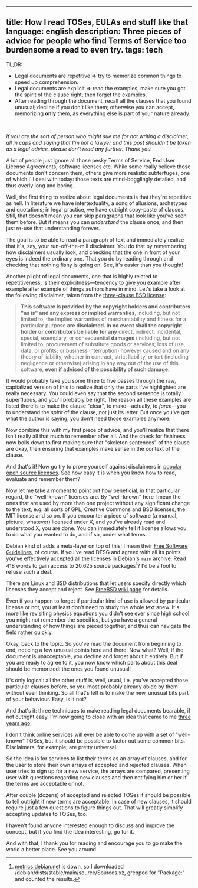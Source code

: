 ----
title: How I read TOSes, EULAs and stuff like that
language: english
description: Three pieces of advice for people who find Terms of Service too
    burdensome a read to even try.
tags: tech
----

TL;DR:

* Legal documents are repetitive ⇒ try to memorize common things to speed up
  comprehension.
* Legal documents are explicit ⇒ read the examples, make sure you got the spirit
  of the clause right, then forget the examples.
* After reading through the document, recall all the clauses that you found
  unusual; decline if you don't like them; otherwise you can accept, memorizing
  **only** them, as everything else is part of your nature already.

 

*If you are the sort of person who might sue me for not writing a disclaimer,
all in caps and saying that I'm not a lawyer and this post shouldn't be taken as
a legal advice, please don't read any further. Thank you.*

A lot of people just ignore all those pesky Terms of Service, End User License
Agreements, software licenses etc. While some really believe those documents
don't concern them, others give more realistic subterfuges, one of which I'll
deal with today: those texts are mind-bogglingly detailed, and thus overly long
and boring.

Well, the first thing to realize about legal documents is that they're
repetitive as hell. In literature we have intertextuality, a song of allusions,
archetypes and quotations; in legal practice, we have outright copy-paste of
clauses. Still, that doesn't mean you can skip paragraphs that look like you've
seen them before. But it means you can *understand* the clause once, and then
just re-use that understanding forever.

The goal is to be able to read a paragraph of text and immediately realize that
it's, say, your run-off-the-mill disclaimer. You do that by remembering how
disclaimers usually look, and checking that the one in front of your eyes is
indeed the ordinary one. That you do by reading through and checking that
nothing fishy is going on. See, it's easier than you thought!

Another plight of legal documents, one that is highly related to repetitiveness,
is their explicitness—tendency to give you example after example after example
of things authors have in mind. Let's take a look at the following disclaimer,
taken from the [three-clause BSD license][3-clause-bsd]:

> **This software is provided by the copyright holders and contributors "as is"
> and any express or implied warranties**, including, but not limited to, the
> implied warranties of merchantability and fitness for a particular purpose
> **are disclaimed. In no event shall the copyright holder or contributors be
> liable for any** direct, indirect, incidental, special, exemplary, or
> consequential **damages** (including, but not limited to, procurement of
> substitute goods or services; loss of use, data, or profits; or business
> interruption) however caused and on any theory of liability, whether in
> contract, strict liability, or tort (including negligence or otherwise)
> arising in any way out of the use of this software, **even if advised of the
> possibility of such damage.**

It would probably take you some three to five passes through the raw,
capitalized version of this to realize that only the parts I've highlighted are
really necessary. You could even say that the second sentence is totally
superfluous, and you'll probably be right. The reason all these examples are
listed there is to make the clause "clear", to make—actually, to *force*—you to
understand the *spirit* of the clause, not just its letter. But once you've got
what the author is saying, you don't need those examples anymore.

Now combine this with my first piece of advice, and you'll realize that there
isn't really all that much to remember after all. And the check for fishiness
now boils down to first making sure that "skeleton sentences" of the clause are
okay, then ensuring that examples make sense in the context of the clause.

And that's it! Now go try to prove yourself against disclaimers in [popular open
source licenses][oss-licenses]. See how easy it is when you know how to read,
evaluate and remember them?

Now let me take a moment to point out how beneficial, in that particular regard,
the "well-known" licenses are. By "well-known" here I mean the ones that are
used by more than one project without any significant change to the text, e.g.
all sorts of GPL, Creative Commons and BSD licenses, the MIT license and so on.
If you encounter a piece of software (a manual, picture, whatever) licensed
under X, and you've already read and understood X, you are done. You can
immediately tell if license allows you to do what you wanted to do, and if so,
under what terms.

Debian kind of adds a meta-layer on top of this; I mean their [Free Software
Guidelines][dfsg], of course. If you've read DFSG and agreed with all its
points, you've effectively accepted all the licenses in Debian's `main` archive.
Read 418 words to gain access to 20,625 source packages[^packages-count]? I'd be
a fool to refuse such a deal.

There are Linux and BSD distributions that let users specify directly which
licenses they accept and reject. See [FreeBSD wiki page][licenses_accepted] for
details.

Even if you happen to forget if particular kind of use is allowed by particular
license or not, you at least don't need to study the whole text anew. It's more
like revisiting physics equations you didn't see ever since high school: you
might not remember the specifics, but you have a general understanding of how
things are pieced together, and thus can navigate the field rather quickly.

Okay, back to the topic. So you've read the document from beginning to end,
noticing a few unusual points here and there. Now what? Well, if the document is
unacceptable, you decline and forget about it entirely. But if you are ready to
agree to it, you now know which parts about this deal should be memorized: the
ones you found unusual!

It's only logical: all the other stuff is, well, usual, i.e. you've accepted
those particular clauses before, so you most probably already abide by them
without even thinking. So all that's left is to make the new, unusual bits part
of your behaviour. Easy, is it not?

And that's it: three techniques to make reading legal documents bearable, if not
outright easy. I'm now going to close with an idea that came to me [three years
ago][bnw-idea].

I don't think online services will ever be able to come up with a set of
"well-known" TOSes, but it should be possible to factor out some common bits.
Disclaimers, for example, are pretty universal.

So the idea is for services to list their terms as an array of clauses, and for
the user to store their own arrays of accepted and rejected clauses. When user
tries to sign up for a new service, the arrays are compared, presenting user
with questions regarding new clauses and then notifying him or her if the terms
are acceptable or not.

After couple (dozens) of accepted and rejected TOSes it should be possible to
tell outright if new terms are acceptable. In case of new clauses, it should
require just a few questions to figure things out. That will greatly simplify
accepting updates to TOSes, too.

I haven't found anyone interested enough to discuss and improve the concept, but
if you find the idea interesting, go for it.

And with that, I thank you for reading and encourage you to go make the world
a better place. See you around

[3-clause-bsd]:
    https://opensource.org/licenses/BSD-3-Clause
    "The BSD 3-Clause License | Open Source Initiative"

[oss-licenses]:
    https://opensource.org/licenses/
    "Licenses &amp; Standards | Open Source Initiative"

[dfsg]:
    https://www.debian.org/social_contract#guidelines
    "Debian Social Contract: The Debian Free Software Guidelines (DFSG)"

[^packages-count]:
    [metrics.debian.net](http://metrics.debian.net) is down, so I downloaded
    /debian/dists/stable/main/source/Sources.xz, grepped for "Package:" and
    counted the results.

[licenses_accepted]:
    https://wiki.freebsd.org/action/info/PortsLicenseInfrastructure
    "PortsLicenseInfrastructure - FreeBSD Wiki"

[bnw-idea]:
    https://bnw.im/p/GQPYVB
    "BNW"
